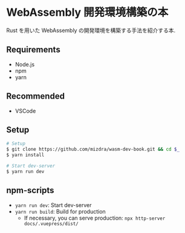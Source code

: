 # WebAssembly 開発環境構築の本

Rust を用いた WebAssembly の開発環境を構築する手法を紹介する本.

## Requirements

* Node.js
* npm
* yarn

## Recommended

* VSCode

## Setup

```bash
# Setup
$ git clone https://github.com/mizdra/wasm-dev-book.git && cd $_
$ yarn install

# Start dev-server
$ yarn run dev
```

## npm-scripts

* `yarn run dev`: Start dev-server
* `yarn run build`: Build for production
  * If necessary, you can serve production: `npx http-server docs/.vuepress/dist/`
